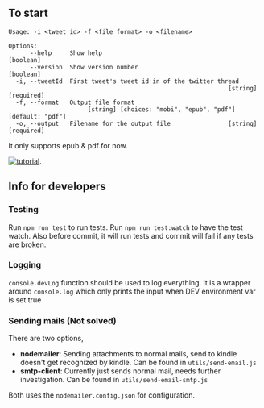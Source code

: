 ## To start

    Usage: -i <tweet id> -f <file format> -o <filename>

```
Options:
      --help     Show help                                             [boolean]
      --version  Show version number                                   [boolean]
  -i, --tweetId  First tweet's tweet id in of the twitter thread
                                                             [string] [required]
  -f, --format   Output file format
                      [string] [choices: "mobi", "epub", "pdf"] [default: "pdf"]
  -o, --output   Filename for the output file                [string] [required]
```

It only supports epub & pdf for now.

[![tutorial](https://img.youtube.com/vi/KWqNm7FBFcI/0.jpg)](https://www.youtube.com/watch?v=KWqNm7FBFcI).

## Info for developers

### Testing

Run `npm run test` to run tests. Run `npm run test:watch` to have the test watch. Also before commit, it will run tests and commit will fail if any tests are broken.

### Logging

`console.devLog` function should be used to log everything.
It is a wrapper around `console.log` which only prints the input when DEV environment var is set true

### Sending mails (Not solved)

There are two options,

- **nodemailer**: Sending attachments to normal mails, send to kindle doesn't get recognized by kindle.
  Can be found in `utils/send-email.js`
- **smtp-client**: Currently just sends normal mail, needs further investigation.
  Can be found in `utils/send-email-smtp.js`

Both uses the `nodemailer.config.json` for configuration.
